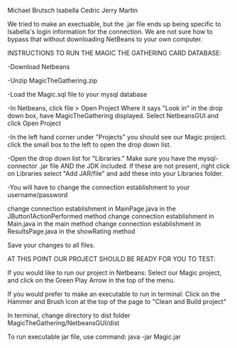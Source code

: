 Michael Brutsch 
Isabella Cedric
Jerry Martin

We tried to make an exectuable, but the .jar file ends up being specific
to Isabella's login information for the connection. 
We are not sure how to bypass that without downloading NetBeans to
your own computer. 


INSTRUCTIONS TO RUN THE MAGIC THE GATHERING CARD DATABASE:

-Download Netbeans

-Unzip MagicTheGathering.zip

-Load the Magic.sql file to your mysql database

-In Netbeans, click file > Open Project
Where it says "Look in" in the drop down box, have MagicTheGathering displayed.
Select NetbeansGUI and click Open Project

-In the left hand corner under "Projects" you should see our Magic project. 
click the small box to the left to open the drop down list. 

-Open the drop down list for "Libraries."
	Make sure you have the mysql-connector .jar file
	AND the JDK included. If these are not present, right click on Libraries
	select "Add JAR/file" and add these into your Libraries folder. 

-You will have to change the connection establishment to your username/password 

change connection establishment in MainPage.java in the JButton1ActionPerformed method
change connection establishment in Main.java in the main method
change connection establishment in ResultsPage.java in the showRating method

Save your changes to all files. 



AT THIS POINT OUR PROJECT SHOULD BE READY FOR YOU TO TEST: 

If you would like to run our project in Netbeans:
Select our Magic project, and click on the Green Play Arrow in the top of the menu.

 

If you would prefer to make an executable to run in terminal:
Click on the Hammer and Brush Icon at the top of the page to "Clean and Build project" 

In terminal, change directory to dist folder
MagicTheGathering/NetbeansGUI/dist

To run executable jar file, use command:
java -jar Magic.jar
